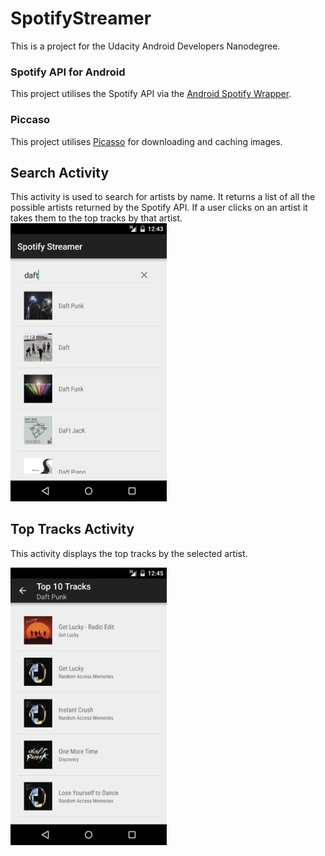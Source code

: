 # SpotifyStreamer
This is a project for the Udacity Android Developers Nanodegree. 

### Spotify API for Android
This project utilises the Spotify API via the [Android Spotify Wrapper](https://github.com/kaaes/spotify-web-api-android).

### Piccaso 
This project utilises [Picasso](https://github.com/square/picasso) for downloading and caching images.

## Search Activity
This activity is used to search for artists by name. It returns a list of all the possible artists returned by the Spotify API. If a user clicks on an artist it takes them to the top tracks by that artist.
<img src=/images/searchActivityFragment.png width=250  />

## Top Tracks Activity
This activity displays the top tracks by the selected artist.

<img src=/images/topTracksActivityFragment.png width=250  />
